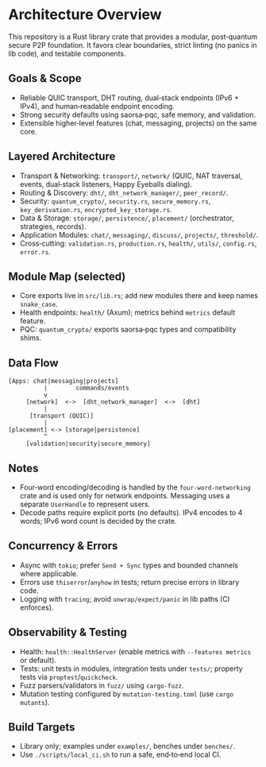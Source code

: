 # Architecture Overview

This repository is a Rust library crate that provides a modular, post‑quantum secure P2P foundation. It favors clear boundaries, strict linting (no panics in lib code), and testable components.

## Goals & Scope
- Reliable QUIC transport, DHT routing, dual‑stack endpoints (IPv6 + IPv4), and human‑readable endpoint encoding.
- Strong security defaults using saorsa‑pqc, safe memory, and validation.
- Extensible higher‑level features (chat, messaging, projects) on the same core.

## Layered Architecture
- Transport & Networking: `transport/`, `network/` (QUIC, NAT traversal, events, dual‑stack listeners, Happy Eyeballs dialing).
- Routing & Discovery: `dht/`, `dht_network_manager/`, `peer_record/`.
- Security: `quantum_crypto/`, `security.rs`, `secure_memory.rs`, `key_derivation.rs`, `encrypted_key_storage.rs`.
- Data & Storage: `storage/`, `persistence/`, `placement/` (orchestrator, strategies, records).
- Application Modules: `chat/`, `messaging/`, `discuss/`, `projects/`, `threshold/`.
- Cross‑cutting: `validation.rs`, `production.rs`, `health/`, `utils/`, `config.rs`, `error.rs`.

## Module Map (selected)
- Core exports live in `src/lib.rs`; add new modules there and keep names `snake_case`.
- Health endpoints: `health/` (Axum); metrics behind `metrics` default feature.
- PQC: `quantum_crypto/` exports saorsa‑pqc types and compatibility shims.

## Data Flow
```
[Apps: chat|messaging|projects]
          |        commands/events
          v
     [network]  <->  [dht_network_manager]  <->  [dht]
          |
      [transport (QUIC)]
          |
[placement] <-> [storage|persistence]
          ^
     [validation|security|secure_memory]
```

## Notes
- Four‑word encoding/decoding is handled by the `four-word-networking` crate and is used only for network endpoints. Messaging uses a separate `UserHandle` to represent users.
- Decode paths require explicit ports (no defaults). IPv4 encodes to 4 words; IPv6 word count is decided by the crate.

## Concurrency & Errors
- Async with `tokio`; prefer `Send + Sync` types and bounded channels where applicable.
- Errors use `thiserror`/`anyhow` in tests; return precise errors in library code.
- Logging with `tracing`; avoid `unwrap/expect/panic` in lib paths (CI enforces).

## Observability & Testing
- Health: `health::HealthServer` (enable metrics with `--features metrics` or default).
- Tests: unit tests in modules, integration tests under `tests/`; property tests via `proptest`/`quickcheck`.
- Fuzz parsers/validators in `fuzz/` using `cargo-fuzz`.
- Mutation testing configured by `mutation-testing.toml` (use `cargo mutants`).

## Build Targets
- Library only; examples under `examples/`, benches under `benches/`.
- Use `./scripts/local_ci.sh` to run a safe, end‑to‑end local CI.
